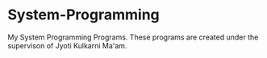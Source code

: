 # System-Programming
My System Programming Programs.
These programs are created under the supervison of Jyoti Kulkarni Ma'am.
